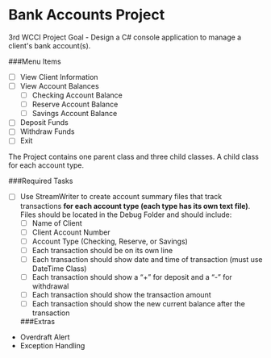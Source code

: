 # Bank Accounts Project
3rd WCCI Project
Goal - Design a C# console application to manage a client's bank account(s).


###Menu Items
- [ ] View Client Information
- [ ] View Account Balances
  - [ ] Checking Account Balance
  - [ ] Reserve Account Balance
  - [ ] Savings Account Balance
- [ ] Deposit Funds
- [ ] Withdraw Funds
- [ ] Exit

The Project contains one parent class and three child classes. A child class for each account type.

###Required Tasks
- [ ] Use StreamWriter to create account summary files that track transactions **for each account type (each type has its own text file)**. Files should be located in the Debug Folder and should include:
  - [ ] Name of Client
  - [ ] Client Account Number
  - [ ] Account Type (Checking, Reserve, or Savings)
  - [ ] Each transaction should be on its own line
  - [ ] Each transaction should show date and time of transaction (must use DateTime Class)
  - [ ] Each transaction should show a “+” for deposit and a “-” for withdrawal
  - [ ] Each transaction should show the transaction amount
  - [ ] Each transaction should show the new current balance after the transaction
  
  ###Extras 
 - Overdraft Alert
 - Exception Handling
